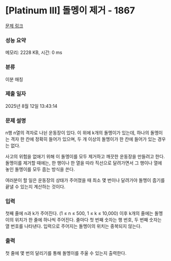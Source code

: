 # [Platinum III] 돌멩이 제거 - 1867 

[문제 링크](https://www.acmicpc.net/problem/1867) 

### 성능 요약

메모리: 2228 KB, 시간: 0 ms

### 분류

이분 매칭

### 제출 일자

2025년 8월 12일 13:43:14

### 문제 설명

<p>n행 n열의 격자로 나뉜 운동장이 있다. 이 위에 k개의 돌멩이가 있는데, 하나의 돌멩이는 격자 한 칸에 정확히 들어가 있으며, 두 개 이상의 돌멩이가 한 칸에 들어가 있는 경우는 없다.</p>

<p>사고의 위험을 없애기 위해 이 돌멩이를 모두 제거하고 깨끗한 운동장을 만들려고 한다. 돌멩이를 제거할 때에는, 한 행이나 한 열을 따라 직선으로 달려가면서 그 행이나 열에 놓인 돌멩이를 모두 줍는 방식을 쓴다.</p>

<p>여러분이 할 일은 운동장의 상태가 주어졌을 때 최소 몇 번이나 달려가야 돌멩이 줍기를 끝낼 수 있는지 계산하는 것이다.</p>

### 입력 

 <p>첫째 줄에 n과 k가 주어진다. (1 ≤ n ≤ 500, 1 ≤ k ≤ 10,000) 이후 k개의 줄에는 돌멩이의 위치가 한 줄에 하나씩 주어진다. 줄마다 첫 번째 숫자는 행 번호, 두 번째 숫자는 열 번호를 나타낸다. 입력으로 주어지는 돌멩이의 위치는 중복되지 않는다.</p>

### 출력 

 <p>첫 줄에 몇 번의 달리기를 통해 돌멩이를 주울 수 있는지 출력한다.</p>

